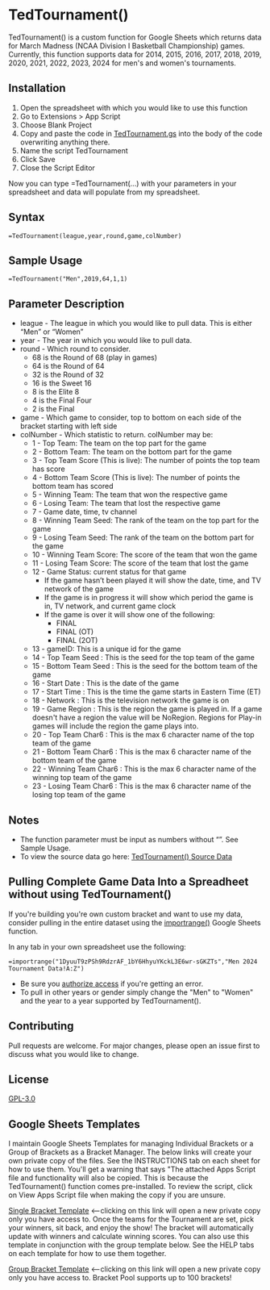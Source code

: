 # TedTournament()

TedTournament() is a custom function for Google Sheets which returns data for March Madness (NCAA Division I Basketball Championship) games. Currently, this function supports data for 2014, 2015, 2016, 2017, 2018, 2019, 2020, 2021, 2022, 2023, 2024 for men's and women's tournaments.

## Installation

1. Open the spreadsheet with which you would like to use this function
2. Go to Extensions > App Script
3. Choose Blank Project
4. Copy and paste the code in [TedTournament.gs](TedTournament.gs) into the body of the code overwriting anything there.
5. Name the script TedTournament
6. Click Save
7. Close the Script Editor

Now you can type =TedTournament(...) with your parameters in your spreadsheet and data will populate from my spreadsheet.

## Syntax

```code()
=TedTournament(league,year,round,game,colNumber)
```
## Sample Usage
```code*(
=TedTournament("Men",2019,64,1,1)
```

## Parameter Description
* league - The league in which you would like to pull data. This is either “Men” or “Women”
* year - The year in which you would like to pull data.
* round - Which round to consider.
  * 68 is the Round of 68 (play in games)
  * 64 is the Round of 64
  * 32 is the Round of 32
  * 16 is the Sweet 16
  * 8 is the Elite 8
  * 4 is the Final Four
  * 2 is the Final
* game - Which game to consider, top to bottom on each side of the bracket starting with left side
* colNumber - Which statistic to return. colNumber may be:
  * 1 - Top Team: The team on the top part for the game
  * 2 - Bottom Team: The team on the bottom part for the game
  * 3 - Top Team Score (This is live): The number of points the top team has score
  * 4 - Bottom Team Score (This is live): The number of points the bottom team has scored
  * 5 - Winning Team: The team that won the respective game
  * 6 - Losing Team: The team that lost the respective game
  * 7 - Game date, time, tv channel
  * 8 - Winning Team Seed: The rank of the team on the top part for the game
  * 9 - Losing Team Seed: The rank of the team on the bottom part for the game
  * 10 - Winning Team Score: The score of the team that won the game
  * 11 - Losing Team Score: The score of the team that lost the game
  * 12 - Game Status: current status for that game
    * If the game hasn’t been played it will show the date, time, and TV network of the game
    * If the game is in progress it will show which period the game is in, TV network, and current game clock
    * If the game is over it will show one of the following:
      * FINAL
      * FINAL (OT)
      * FINAL (2OT)
  * 13 - gameID: This is a unique id for the game
  * 14 - Top Team Seed : This is the seed for the top team of the game
  * 15 - Bottom Team Seed : This is the seed for the bottom team of the game
  * 16 - Start Date : This is the date of the game
  * 17 - Start Time : This is the time the game starts in Eastern Time (ET)
  * 18 - Network : This is the television network the game is on
  * 19 - Game Region : This is the region the game is played in. If a game doesn't have a region the value will be NoRegion. Regions for Play-in games will include the region the game plays into.
  * 20 - Top Team Char6 : This is the max 6 character name of the top team of the game
  * 21 - Bottom Team Char6 : This is the max 6 character name of the bottom team of the game
  * 22 - Winning Team Char6 : This is the max 6 character name of the winning top team of the game
  * 23 - Losing Team Char6 : This is the max 6 character name of the losing top team of the game

## Notes

* The function parameter must be input as numbers without “”. See Sample Usage.
* To view the source data go here: [TedTournament() Source Data](https://docs.google.com/spreadsheets/d/1DyuuT9zPSh9RdzrAF_1bY6HhyuYKckL3E6wr-sGKZTs/edit#gid=977457469)

## Pulling Complete Game Data Into a Spreadheet without using TedTournament()

If you're building you're own custom bracket and want to use my data, consider pulling in the entire dataset using the [importrange()](https://support.google.com/docs/answer/3093340?hl=en) Google Sheets function.

In any tab in your own spreadsheet use the following:

```code()
=importrange("1DyuuT9zPSh9RdzrAF_1bY6HhyuYKckL3E6wr-sGKZTs","Men 2024 Tournament Data!A:Z")
```

* Be sure you [authorize access](https://support.google.com/docs/answer/3093340?hl=en#zippy=%2Cpermission-access) if you're getting an error.
* To pull in other years or gender simply change the "Men" to "Women" and the year to a year supported by TedTournament().

## Contributing
Pull requests are welcome. For major changes, please open an issue first to discuss what you would like to change.

## License
[GPL-3.0](https://choosealicense.com/licenses/gpl-3.0/)

## Google Sheets Templates

I maintain Google Sheets Templates for managing Individual Brackets or a Group of Brackets as a Bracket Manager. The below links will create your own private copy of the files. See the INSTRUCTIONS tab on each sheet for how to use them. You'll get a warning that says "The attached Apps Script file and functionality will also be copied. This is because the TedTournament() function comes pre-installed. To review the script, click on View Apps Script file when making the copy if you are unsure.

[Single Bracket Template](https://docs.google.com/spreadsheets/d/1izjBEQ_FIU0dJ2Z1exWMY2FwpmDP6AqHYxlldD6xhO4/copy) <--clicking on this link will open a new private copy only you have access to. Once the teams for the Tournament are set, pick your winners, sit back, and enjoy the show! The bracket will automatically update with winners and calculate winning scores. You can also use this template in conjunction with the group template below. See the HELP tabs on each template for how to use them together.

[Group Bracket Template](https://docs.google.com/spreadsheets/d/1UBEQnmpWKKHPXu4Y3xmUAlxWR4Oo9jPAXCfL_e-gMT8/copy) <--clicking on this link will open a new private copy only you have access to. Bracket Pool supports up to 100 brackets!
